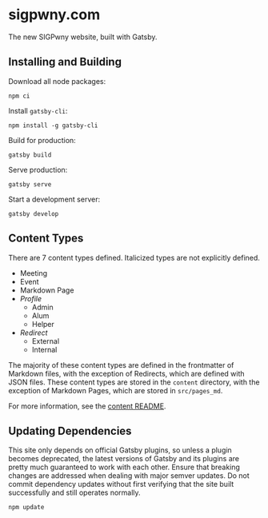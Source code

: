 # sigpwny.com

The new SIGPwny website, built with Gatsby.

## Installing and Building

Download all node packages:
```
npm ci
```

Install `gatsby-cli`:
```
npm install -g gatsby-cli
```

Build for production:
```
gatsby build
```

Serve production:
```
gatsby serve
```

Start a development server:
```
gatsby develop
```

## Content Types

There are 7 content types defined. Italicized types are not explicitly defined.

- Meeting
- Event
- Markdown Page
- *Profile*
  - Admin
  - Alum
  - Helper
- *Redirect*
  - External
  - Internal

The majority of these content types are defined in the frontmatter of Markdown files, with the exception of Redirects, which are defined with JSON files. These content types are stored in the `content` directory, with the exception of Markdown Pages, which are stored in `src/pages_md`.

For more information, see the [content README](./content/README.md).

## Updating Dependencies

This site only depends on official Gatsby plugins, so unless a plugin becomes deprecated, the latest versions of Gatsby and its plugins are pretty much guaranteed to work with each other. Ensure that breaking changes are addressed when dealing with major semver updates. Do not commit dependency updates without first verifying that the site built successfully and still operates normally.

```
npm update
```
